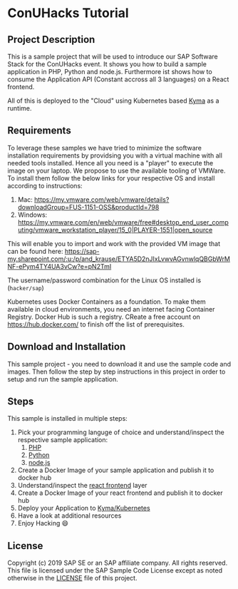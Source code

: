 # ConUHacks Tutorial

## Project Description
This is a sample project that will be used to introduce our SAP Software Stack for the ConUHacks event. It shows you how to build a sample application in PHP, Python and node.js. Furthermore ist shows how to consume the Application API (Constant accross all 3 languages) on a React frontend. 

All of this is deployed to the "Cloud" using Kubernetes based [Kyma](https://kyma-project.io/) as a runtime.

## Requirements
To leverage these samples we have tried to minimize the software installation requirements by providsing you with a virtual machine with all needed tools installed. Hence all you need is a "player" to execute the image on your laptop. We propose to use the available tooling of VMWare. To install them follow the below links for your respective OS and install according to instructions:

   1. Mac: https://my.vmware.com/web/vmware/details?downloadGroup=FUS-1151-OSS&productId=798 
   2. Windows: https://my.vmware.com/en/web/vmware/free#desktop_end_user_computing/vmware_workstation_player/15_0|PLAYER-1551|open_source
   
This will enable you to import and work with the provided VM image that can be found here: https://sap-my.sharepoint.com/:u:/p/and_krause/ETYA5D2nJIxLvwvAGvnwlqQBGbWrMNF-ePym4TY4UA3vCw?e=pN2TmI 

The username/password combination for the Linux OS installed is (`hacker/sap`)

Kubernetes uses Docker Containers as a foundation. To make them available in cloud environments, you need an internet facing Container Registry. Docker Hub is such a registry. CReate a free account on https://hub.docker.com/ to finish off the list of prerequisites.

## Download and Installation
This sample project - you need to download it and use the sample code and images. Then follow the step by step instructions in this project in order to setup and run the sample application.

## Steps

This sample is installed in multiple steps:

1. Pick your programming languge of choice and understand/inspect the respective sample application:
    1. [PHP](conuhacks5-php/)
    2. [Python](conuhacks5-python)
    3. [node.js](conuhacks5-node)
2. Create a Docker Image of your sample application and publish it to docker hub
3. Understand/inspect the [react frontend](conuhacks5-react) layer
4. Create a Docker Image of your react frontend and publish it to docker hub
5. Deploy your Application to [Kyma/Kubernetes](kyma)
6. Have a look at additional resources
7. Enjoy Hacking :smile:

## License
Copyright (c) 2019 SAP SE or an SAP affiliate company. All rights reserved. 
This file is licensed under the SAP Sample Code License except as noted otherwise in the [LICENSE](LICENSE) file of this project.
 
